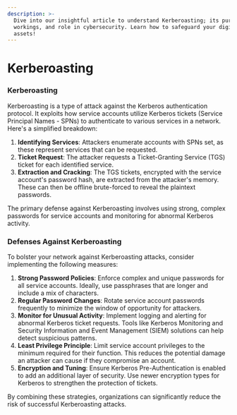```yaml
---
description: >-
  Dive into our insightful article to understand Kerberoasting; its purpose,
  workings, and role in cybersecurity. Learn how to safeguard your digital
  assets!
---
```


# Kerberoasting

### Kerberoasting

Kerberoasting is a type of attack against the Kerberos authentication protocol. It exploits how service accounts utilize Kerberos tickets (Service Principal Names - SPNs) to authenticate to various services in a network. Here's a simplified breakdown:

1. **Identifying Services**: Attackers enumerate accounts with SPNs set, as these represent services that can be requested.
2. **Ticket Request**: The attacker requests a Ticket-Granting Service (TGS) ticket for each identified service.
3. **Extraction and Cracking**: The TGS tickets, encrypted with the service account's password hash, are extracted from the attacker's memory. These can then be offline brute-forced to reveal the plaintext passwords.

The primary defense against Kerberoasting involves using strong, complex passwords for service accounts and monitoring for abnormal Kerberos activity.

### Defenses Against Kerberoasting

To bolster your network against Kerberoasting attacks, consider implementing the following measures:

1. **Strong Password Policies**: Enforce complex and unique passwords for all service accounts. Ideally, use passphrases that are longer and include a mix of characters.
2. **Regular Password Changes**: Rotate service account passwords frequently to minimize the window of opportunity for attackers.
3. **Monitor for Unusual Activity**: Implement logging and alerting for abnormal Kerberos ticket requests. Tools like Kerberos Monitoring and Security Information and Event Management (SIEM) solutions can help detect suspicious patterns.
4. **Least Privilege Principle**: Limit service account privileges to the minimum required for their function. This reduces the potential damage an attacker can cause if they compromise an account.
5. **Encryption and Tuning**: Ensure Kerberos Pre-Authentication is enabled to add an additional layer of security. Use newer encryption types for Kerberos to strengthen the protection of tickets.

By combining these strategies, organizations can significantly reduce the risk of successful Kerberoasting attacks.
